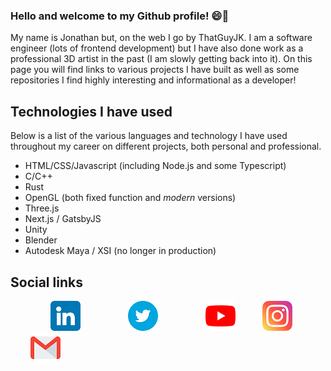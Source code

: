 ### Hello and welcome to my Github profile! 😄👋

My name is Jonathan but, on the web I go by ThatGuyJK. I am a software engineer (lots of frontend development) but I have also done work as a professional 3D artist in the past (I am slowly getting back into it). On this page you will find links to various projects I have built as well as some repositories I find highly interesting and informational as a developer!

## Technologies I have used
Below is a list of the various languages and technology I have used throughout my career on different projects, both personal and professional.
- HTML/CSS/Javascript (including Node.js and some Typescript)
- C/C++
- Rust
- OpenGL (both fixed function and _modern_ versions)
- Three.js
- Next.js / GatsbyJS
- Unity
- Blender
- Autodesk Maya / XSI (no longer in production)

## Social links
<a href="https://www.linkedin.com/in/thatguyjk/" style="margin-left: 32px;" ><img src="https://github.com/thatguyjk/thatguyjk/blob/main/linkedin.png" alt="linkedin logo" title="My LinkedIn profile" width="48" style="margin-left: 32px;" /></a>&nbsp;&nbsp;&nbsp;<a href="https://twitter.com/thatguyJK" style="margin-left: 32px;" ><img src="https://github.com/thatguyjk/thatguyjk/blob/main/twitter.png" alt="twitter logo" title="My Twitter profile" width="48" style="margin-left: 32px;" /></a>&nbsp;&nbsp;&nbsp;<a href="https://www.youtube.com/channel/UCYQzDM7M160MiVwAjkqIYJQ" style="margin-left: 32px;" ><img src="https://github.com/thatguyjk/thatguyjk/blob/main/youtube.png" alt="youtube logo" title="My Youtube profile" width="48" style="margin-left: 32px;" /></a>&nbsp;&nbsp;&nbsp;<a href="https://www.instagram.com/thatguyjk3d/" style="margin-left: 32px;" ><img src="https://github.com/thatguyjk/thatguyjk/blob/main/instagram.png" alt="instagram logo" title="My instagram profile" width="48" /></a>&nbsp;&nbsp;&nbsp;<a href="mailto:jonathank.kelly@gmail.com" style="margin-left: 32px;"><img src="https://github.com/thatguyjk/thatguyjk/blob/main/gmail.png" alt="email me" title="My email address" width="48" /></a>
<!--


**thatguyjk/thatguyjk** is a ✨ _special_ ✨ repository because its `README.md` (this file) appears on your GitHub profile.

Here are some ideas to get you started:

- 🔭 I’m currently working on ...
- 🌱 I’m currently learning ...
- 👯 I’m looking to collaborate on ...
- 🤔 I’m looking for help with ...
- 💬 Ask me about ...
- 📫 How to reach me: ...
- 😄 Pronouns: ...
- ⚡ Fun fact: ...
-->
